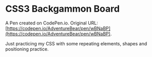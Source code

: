 # CSS3 Backgammon Board

A Pen created on CodePen.io. Original URL: [https://codepen.io/AdventureBear/pen/wBNaBP](https://codepen.io/AdventureBear/pen/wBNaBP).

Just practicing my CSS with some repeating elements, shapes and positioning practice. 

